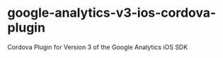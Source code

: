 google-analytics-v3-ios-cordova-plugin
======================================

Cordova Plugin for Version 3 of the Google Analytics iOS SDK
